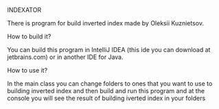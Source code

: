 INDEXATOR

There is program for build inverted index made by Oleksii Kuznietsov.

How to build it? 

You can build this program in IntelliJ IDEA (this ide you can download at jetbrains.com) or in another IDE for Java.

How to use it?

In the main class you can change folders to ones that you want to use to building inverted index and then build and run this program and at the console you will see the result of building iverted index in your folders
